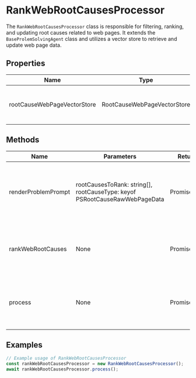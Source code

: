 # RankWebRootCausesProcessor

The `RankWebRootCausesProcessor` class is responsible for filtering, ranking, and updating root causes related to web pages. It extends the `BaseProlemSolvingAgent` class and utilizes a vector store to retrieve and update web page data.

## Properties

| Name                          | Type                                  | Description                                           |
|-------------------------------|---------------------------------------|-------------------------------------------------------|
| rootCauseWebPageVectorStore   | RootCauseWebPageVectorStore           | Instance of vector store for root cause web pages.    |

## Methods

| Name                   | Parameters                        | Return Type | Description                                                                 |
|------------------------|-----------------------------------|-------------|-----------------------------------------------------------------------------|
| renderProblemPrompt    | rootCausesToRank: string[], rootCauseType: keyof PSRootCauseRawWebPageData | Promise<string[]> | Generates a prompt for the language model to filter and rank root causes.   |
| rankWebRootCauses      | None                              | Promise<void> | Ranks all web root causes by importance and updates the vector store.       |
| process                | None                              | Promise<void> | Orchestrates the process of ranking web root causes and updating the store. |

## Examples

```typescript
// Example usage of RankWebRootCausesProcessor
const rankWebRootCausesProcessor = new RankWebRootCausesProcessor();
await rankWebRootCausesProcessor.process();
```